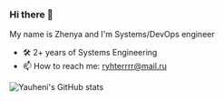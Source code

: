 ### Hi there 👋

My name is Zhenya and I'm Systems/DevOps engineer

- 🛠 2+ years of Systems Engineering
- 📫 How to reach me: ryhterrrr@mail.ru

![Yauheni's GitHub stats](https://github-readme-stats.vercel.app/api?username=yrykhter&&hide=contribs,stars&theme=vue-dark&show_icons=true)
